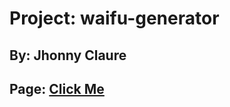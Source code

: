 # Project:  waifu-generator
## By: Jhonny Claure 
## Page: [Click Me](https://vandalieu06.github.io/waifu-generator/)
